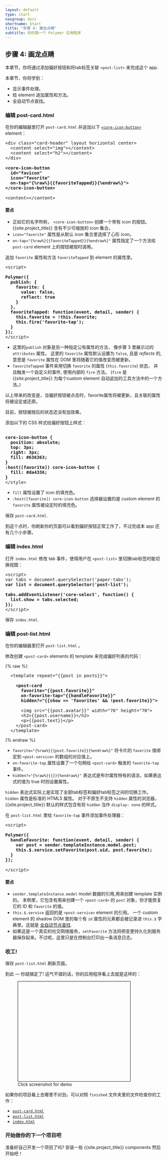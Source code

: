 ```yaml
---
layout: default
type: start
navgroup: docs
shortname: Start
title: "步骤 4: 画龙点睛"
subtitle: 你的第一个 Polymer 应用程序 
---
```


<link rel="import" href="/elements/side-by-side.html">

<link rel="stylesheet" href="tutorial.css">

<style>
.unquote-link {
  max-width: 360px;
}
.unquote-image {
  background-image: url(/images/tutorial/finished.png);
  background-size: cover;
  background-position: top;
  width: 360px;
  height: 320px;
  border: 1px solid black;
}
</style>

## 步骤 4: 画龙点睛

本章节，你将通过添加偏好按钮和将tab标签关联 `<post-list>` 来完成这个 app.

本章节，你将学到：

-   显示事件处理。
-   给 element 追加属性和方法。
-   全自动节点查找。

### 编辑 post-card.html

在你的编辑器里打开 `post-card.html` 并追加以下
<code><a href="/docs/elements/core-elements.html#core-icon-button">&lt;core-icon-button></a></code>
element：

<side-by-side>
<pre>
&lt;div class="card-header" layout horizontal center>
  &lt;content select="img">&lt;/content>
  &lt;content select="h2">&lt;/content>
&lt;/div>
<strong class="highlight nocode">
&lt;core-icon-button
  id="favicon"
  icon="favorite"
  on-tap="{%raw%}{{favoriteTapped}}{%endraw%}">
&lt;/core-icon-button>
</strong>
&lt;content>&lt;/content>
</pre>
<aside>
  <h4>要点</h4>
  <ul>
    <li>正如它的名字所称， <code>&lt;core-icon-button&gt;</code> 创建一个带有 icon 的按钮。 {{site.project_title}} 含有不少可缩放的 icon 集合。</li>
    <li><code>icon="favorite"</code> 属性是从默认 icon 集合里选择了心形 icon。</li>
    <li><code>on-tap=</code><wbr><code>"{%raw%}{{favoriteTapped}}{%endraw%}"</code> 属性指定了一个方法给 <code>post-card</code> element 上的按钮被按时调用。</li>
  </ul>
</aside>
</side-by-side>

<div class="divider" layout horizontal center center-justified>
  <core-icon icon="polymer"></core-icon>
</div>

追加 `favorite` 属性和方法 `favoriteTapped` 到 element 的属性里。 

<side-by-side>
<pre>
&lt;script>
<strong class="highlight nocode">   
Polymer({
  publish: {
    favorite: {
      value: false,
      reflect: true
    }
  },
  favoriteTapped: function(event, detail, sender) {
    this.favorite = !this.favorite;
    this.fire('favorite-tap');
  }
});</strong>
&lt;/script>
</pre>
  <aside>
    <ul>
      <li>这里的<code>publish</code> 对象是另一种指定公有属性的方法，
	   像步骤 3 里展示过的 <code>attributes</code> 属性。 这里的
      <code>favorite</code> 属性默认设置为 <code>false</code>, 且是 <em>reflects</em> 的, 
      意思是 <code>favorite</code> 属性在 DOM 里将随着它的值改变而被更新。</li>
      <li><code>favoriteTapped</code> 事件来用切换 <code>favorite</code> 的属性 (<code>this.favorite</code>) 状态，
       并且触发一个自定义的事件, 使用内部的 <code>fire</code> 方法。 (<code>fire</code> 是 {{site.project_title}} 为每个custom element 自动追加的工具方法中的一个方法。)</li>
    </ul>
  </aside>
</side-by-side>

以上带来的改变是，当偏好按钮被点击时，favorite属性将被更新，且关联的属性将被设定或还原。

目前，按钮被按后的状态还没有加效果。

<div class="divider" layout horizontal center center-justified>
  <core-icon icon="polymer"></core-icon>
</div>

添加以下的 CSS 样式给偏好按钮上样式：

<side-by-side>
<pre><strong class="highlight nocode">
core-icon-button {
  position: absolute;
  top: 3px;
  right: 3px;
  fill: #636363;
}
:host([favorite]) core-icon-button {
  fill: #da4336;
}</strong>
&lt;/style>
</pre>
  <aside>
    <ul>
      <li><code>fill</code> 属性设置了 icon 的填充色。</li>
      <li><code>:host([favorite]) core-icon-button</code> 选择器设置的是 custom element 的 <code>favorite</code> 属性被设定时的填充色。</li>
    </ul>
  </aside>
</side-by-side>

<div class="divider" layout horizontal center center-justified>
  <core-icon icon="polymer"></core-icon>
</div>

保存 `post-card.html`.
   
到这个点时，你刷新你的页面可以看到偏好按钮正常工作了，不过完成本 app 还有几个小步骤。

### 编辑 index.html

打开 `index.html` 修改 tab 事件，使得用户在 `<post-list>`  里切换tab标签时能切换视图：

<pre>
&lt;script>
var tabs = document.querySelector('paper-tabs');
<strong class="highlight nocode">var list = document.querySelector('post-list');

tabs.addEventListener('core-select', function() {
  list.show = tabs.selected;
});</strong>
&lt;/script>
</pre>

保存 `index.html`.

### 编辑 post-list.html

在你的编辑器里打开 `post-list.html` 。

修改创建 `<post-card>` elements 的 template 来完成偏好列表的代码：

<side-by-side>
  {% raw %}
<pre>
  &lt;template repeat="{{post in posts}}">
    <strong class="highlight nocode">
    &lt;post-card
      favorite="{{post.favorite}}"
      on-favorite-tap="{{handleFavorite}}"
      hidden?="{{show == 'favorites' && !post.favorite}}">
      </strong>
      &lt;img src="{{post.avatar}}" width="70" height="70">
      &lt;h2>{{post.username}}&lt;/h2>
      &lt;p>{{post.text}}&lt;/p>
    &lt;/post-card>
  &lt;/template>
</pre>
  {% endraw %}
  <aside>
    <ul>
      <li><code>favorite=<wbr>"{%raw%}{{post.favorite}}{%endraw%}"</code> 将卡片的 <code>favorite</code> 值绑定到 <code>&lt;post-service&gt;</code> 的数组的对应值上。</li>
      <li><code>on-favorite-tap</code> 属性设置了一个句柄给 <code>&lt;post-card&gt;</code> 触发的 <code>favorite-tap</code> 事件。</li>
      <li><code>hidden?=</code><wbr><code>"{%raw%}{{}}{%endraw%}"</code> 表达式是布尔属性特有的语法，如果表达式的值为 true 时则设置属性。 </li>
    </ul>
  </aside>
</side-by-side>

`hidden`  表达式实际上是实现了全部tab标签和偏好tab标签之间的切换工作。
`hidden` 属性是标准的 HTML5 属性。 对于不原生不支持 `hidden` 属性的浏览器，{{site.project_title}} 默认的样式包含有将 `hidden` 当作 `display: none` 的样式。

<div class="divider" layout horizontal center center-justified>
  <core-icon icon="polymer"></core-icon>
</div>

在 `post-list.html` 里给 `favorite-tap` 事件添加事件处理器：

<side-by-side>
<pre>
&lt;script>
<strong class="highlight nocode">
Polymer({
  handleFavorite: function(event, detail, sender) {
    var post = sender.templateInstance.model.post;
    this.$.service.setFavorite(post.uid, post.favorite);
  }
});
</strong>
&lt;/script>
</pre>
  <aside>
    <h4>要点</h4>
    <ul>
      <li><code>sender<wbr>.templateInstance<wbr>.model</code> model 数据的引用,用来创建 template 实例的。
      本例里，它包含有用来创建一个 <code>&lt;post-card&gt;</code> 的 <code>post</code> 对象，你才能恢复它的 ID 和
      <code>favorite</code> 的值。</li>
      <li><code>this.$.service</code> 返回的是 <code>&lt;post-service&gt;</code> element 的引用。
      一个 custom element 的 shadow DOM 里的每个有 <code>id</code> 属性的元素都会被记录进 <code>this.$</code> 字典里。这就是 <a href="/docs/polymer/polymer.html#automatic-node-finding">全自动节点查找</a>.</li>
      <li>如果这是一个真实的社交网络服务，<code>setFavorite</code> 方法将把变更持久化到服务器保存起来。不过呢，这里只是在控制台打印出一条消息日志。</li>
    </ul>
  </aside>
</side-by-side>

### 收工!

保存 `post-list.html` 刷新页面。

到此 &mdash; 你就搞定了! 运气不错的话，你的应用程序看上去就是这样的：

<figure layout vertical center>
  <a href="/samples/tutorial/finished/index.html" layout horizontal flex class="unquote-link">
    <div class="unquote-image" flex></div>
  </a>
  <figcaption>
    Click screenshot for demo
  </figcaption>
</figure>

如果你的项目看上去哪里不对劲，可以对照 `finished` 文件夹里的文件检查你的工作：

-   [`post-card.html`](https://github.com/Polymer/polymer-tutorial/blob/master/finished/post-card.html)
-   [`post-list.html`](https://github.com/Polymer/polymer-tutorial/blob/master/finished/post-list.html)
-   [`index.html`](https://github.com/Polymer/polymer-tutorial/blob/master/finished/index.html)

### 开始做你的下一个项目吧

准备好自己开发一个项目了吗? 安装一些 {{site.project_title}} components 然后开始吧！

<a href="/docs/start/getting-the-code.html#installing-components">
  <paper-button icon="arrow-forward" label="安装 components" raisedButton></paper-button>
</a>


